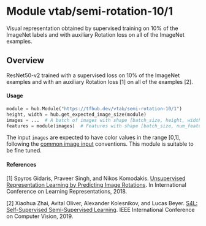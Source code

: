 # Module vtab/&zwnj;semi-rotation-10/1
Visual representation obtained by supervised training on 10% of the ImageNet
labels and with auxiliary Rotation loss on all of the ImageNet examples.

<!-- asset-path: https://storage.googleapis.com/vtab/semi-rotation-10/1.tar.gz -->
<!-- dataset: imagenet-ilsvrc-2012-cls -->
<!-- module-type: image-feature-vector -->
<!-- network-architecture: ResNet50-v2 -->
<!-- fine-tunable: true -->
<!-- format: hub -->


## Overview
ResNet50-v2 trained with a supervised loss on 10% of the ImageNet examples and
with an auxiliary Rotation loss [1] on all of the examples [2].

#### Usage

```python
module = hub.Module("https://tfhub.dev/vtab/semi-rotation-10/1")
height, width = hub.get_expected_image_size(module)
images = ...  # A batch of images with shape [batch_size, height, width, 3].
features = module(images)  # Features with shape [batch_size, num_features].
```

The input `images` are expected to have color values in the range [0,1], following
the [common image input](https://www.tensorflow.org/hub/common_signatures/images#input) conventions.
This module is suitable to be fine tuned.

#### References
[1] Spyros Gidaris, Praveer Singh, and Nikos Komodakis.
[Unsupervised Representation Learning by Predicting Image Rotations](https://openreview.net/forum?id=S1v4N2l0-).
In International Conference on Learning Representations, 2018.

[2] Xiaohua Zhai, Avital Oliver, Alexander Kolesnikov, and Lucas Beyer.
[S4L: Self-Supervised Semi-Supervised Learning](https://arxiv.org/pdf/1905.03670.pdf).
IEEE International Conference on Computer Vision, 2019.
